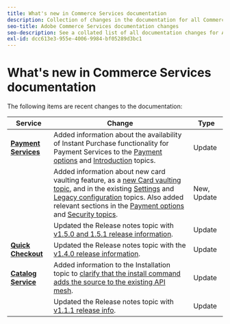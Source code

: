 ```yaml
---
title: What's new in Commerce Services documentation
description: Collection of changes in the documentation for all Commerce services
seo-title: Adobe Commerce Services documentation changes
seo-description: See a collated list of all documentation changes for Adobe Commerce Services and integration services.
exl-id: dcc613e3-955e-4006-9984-bf05289d3bc1
---
```

# What's new in Commerce Services documentation

The following items are recent changes to the documentation:

|   Service    |    Change   |   Type    |
|  ---  |  ---  |  ---  |
|  [**Payment Services**](https://experienceleague.adobe.com/docs/commerce-merchant-services/payment-services/guide-overview.html)  | Added information about the availability of Instant Purchase functionality for Payment Services to the [Payment options](https://experienceleague.adobe.com/docs/commerce-merchant-services/payment-services/payments-checkout/payments-options.html#credit-card-fields) and [Introduction](https://experienceleague.adobe.com/docs/commerce-merchant-services/payment-services/overview.html#features) topics.<!--integration branch --> | Update |
|  | Added information about new card vaulting feature, as a [new Card vaulting topic](https://experienceleague.adobe.com/docs/commerce-merchant-services/payment-services/payments-checkout/vaulting.html#payments-checkout), and in the existing [Settings](https://experienceleague.adobe.com/docs/commerce-merchant-services/payment-services/configure/settings.html#card-vaulting) and [Legacy configuration](https://experienceleague.adobe.com/docs/commerce-merchant-services/payment-services/configure/configure-admin.html#configure-credit-card-fields) topics. Also added relevant sections in the [Payment options](https://experienceleague.adobe.com/docs/commerce-merchant-services/payment-services/payments-checkout/payments-options.html#credit-card-vaulting) and [Security topics](https://experienceleague.adobe.com/docs/commerce-merchant-services/payment-services/security.html#card-vaulting). | New, Update |
|  | Updated the Release notes topic with [v1.5.0 and 1.5.1 release information](https://experienceleague.adobe.com/docs/commerce-merchant-services/payment-services/release-notes.html#v1.5.1). | Update |
| [**Quick Checkout**](https://experienceleague.adobe.com/docs/commerce-merchant-services/quick-checkout/overview.html)    |  Updated the Release notes topic with the [v1.4.0 release information](https://experienceleague.adobe.com/docs/commerce-merchant-services/quick-checkout/release-notes.html?lang=en#v1.4.0).<!-- BOLT-480 --> | Update |
| [**Catalog Service**](https://experienceleague.adobe.com/docs/commerce-merchant-services/quick-checkout/overview.html)    |  Added information to the Installation topic to [clarify that the install command adds the source to the existing API mesh](https://experienceleague.adobe.com/docs/commerce-merchant-services/catalog-service/installation.html#configure-catalog-export).<!-- xx --> | Update |
|  | Updated the Release notes topic with [v1.1.1 release info](https://experienceleague.adobe.com/docs/commerce-merchant-services/catalog-service/release-notes.html#v1.1-release). | Update |
